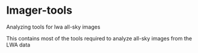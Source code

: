 # Imager-tools
Analyzing tools for lwa all-sky images 

This contains most of the tools required to analyze all-sky images from the LWA data

